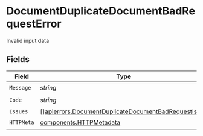 # DocumentDuplicateDocumentBadRequestError

Invalid input data


## Fields

| Field                                                                                                                      | Type                                                                                                                       | Required                                                                                                                   | Description                                                                                                                |
| -------------------------------------------------------------------------------------------------------------------------- | -------------------------------------------------------------------------------------------------------------------------- | -------------------------------------------------------------------------------------------------------------------------- | -------------------------------------------------------------------------------------------------------------------------- |
| `Message`                                                                                                                  | *string*                                                                                                                   | :heavy_check_mark:                                                                                                         | N/A                                                                                                                        |
| `Code`                                                                                                                     | *string*                                                                                                                   | :heavy_check_mark:                                                                                                         | N/A                                                                                                                        |
| `Issues`                                                                                                                   | [][apierrors.DocumentDuplicateDocumentBadRequestIssue](../../models/apierrors/documentduplicatedocumentbadrequestissue.md) | :heavy_minus_sign:                                                                                                         | N/A                                                                                                                        |
| `HTTPMeta`                                                                                                                 | [components.HTTPMetadata](../../models/components/httpmetadata.md)                                                         | :heavy_check_mark:                                                                                                         | N/A                                                                                                                        |
